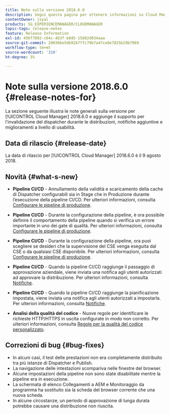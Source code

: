 ```yaml
---
title: Note sulla versione 2018.6.0
description: Segui questa pagina per ottenere informazioni su Cloud Manager 2018.6.0.
contentOwner: jsyal
products: SG_EXPERIENCEMANAGER/CLOUDMANAGER
topic-tags: release-notes
feature: Release Information
exl-id: 456f7892-c64c-4b3f-b845-15682d034aaa
source-git-commit: 200366e5db92b7ffc79b7a47ce8e7825b29b7969
workflow-type: tm+mt
source-wordcount: '310'
ht-degree: 5%

---
```


# Note sulla versione 2018.6.0 {#release-notes-for}

La sezione seguente illustra le note generali sulla versione per [!UICONTROL Cloud Manager] 2018.6.0 e aggiunge il supporto per l&#39;invalidazione del dispatcher durante le distribuzioni, notifiche aggiuntive e miglioramenti a livello di usabilità.

## Data di rilascio {#release-date}

La data di rilascio per [!UICONTROL Cloud Manager] 2018.6.0 è il 9 agosto 2018.

## Novità {#what-s-new}

* **Pipeline CI/CD** - Annullamento della validità e scaricamento della cache di Dispatcher configurabili sia in Stage che in Produzione durante l’esecuzione della pipeline CI/CD. Per ulteriori informazioni, consulta [Configurare le pipeline di produzione](/help/using/production-pipelines.md).

* **Pipeline CI/CD** - Durante la configurazione della pipeline, è ora possibile definire il comportamento della pipeline quando si verifica un errore importante in uno dei gate di qualità. Per ulteriori informazioni, consulta [Configurare le pipeline di produzione](/help/using/production-pipelines.md).

* **Pipeline CI/CD** - Durante la configurazione della pipeline, ora puoi scegliere se desideri che la supervisione del CSE venga eseguita dal CSE o da qualsiasi CSE disponibile. Per ulteriori informazioni, consulta [Configurare le pipeline di produzione](/help/using/production-pipelines.md).

* **Pipeline CI/CD** - Quando la pipeline CI/CD raggiunge il passaggio di approvazione aziendale, viene inviata una notifica agli utenti autorizzati ad approvare la distribuzione. Per ulteriori informazioni, consulta [Notifiche](/help/using/notifications.md).

* **Pipeline CI/CD** - Quando la pipeline CI/CD raggiunge la pianificazione impostata, viene inviata una notifica agli utenti autorizzati a impostarla. Per ulteriori informazioni, consulta [Notifiche](/help/using/notifications.md).

* **Analisi della qualità del codice** - Nuove regole per identificare le richieste HTTP/HTTPS in uscita configurate in modo non corretto. Per ulteriori informazioni, consulta [Regole per la qualità del codice personalizzato](/help/using/custom-code-quality-rules.md).

## Correzioni di bug {#bug-fixes}

* In alcuni casi, il test delle prestazioni non era completamente distribuito tra più istanze di Dispatcher e Publish.
* La navigazione delle intestazioni scompariva nelle finestre del browser.
* Alcune impostazioni della pipeline non sono state disabilitate mentre la pipeline era in esecuzione.
* La schermata di elenco Collegamenti a AEM e Monitoraggio da programma ha sostituito sia la scheda del browser corrente che una nuova scheda.
* In alcune circostanze, un periodo di approvazione di lunga durata potrebbe causare una distribuzione non riuscita.
